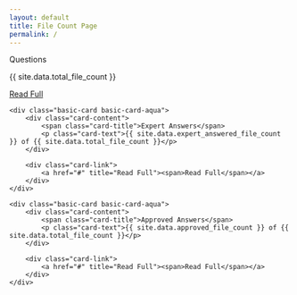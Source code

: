 ```yaml
---
layout: default
title: File Count Page
permalink: /
---
```


<div class="card-category-1">
    <div class="basic-card basic-card-aqua">
        <div class="card-content">
            <span class="card-title">Questions</span>
            <p class="card-text">{{ site.data.total_file_count }}</p>
        </div>
        <div class="card-link">
            <a href="#" title="Read Full"><span>Read Full</span></a>
        </div>
    </div>

    <div class="basic-card basic-card-aqua">
        <div class="card-content">
            <span class="card-title">Expert Answers</span>
            <p class="card-text">{{ site.data.expert_answered_file_count }} of {{ site.data.total_file_count }}</p>
        </div>

        <div class="card-link">
            <a href="#" title="Read Full"><span>Read Full</span></a>
        </div>
    </div>

    <div class="basic-card basic-card-aqua">
        <div class="card-content">
            <span class="card-title">Approved Answers</span>
            <p class="card-text">{{ site.data.approved_file_count }} of {{ site.data.total_file_count }}</p>
        </div>

        <div class="card-link">
            <a href="#" title="Read Full"><span>Read Full</span></a>
        </div>
    </div>
</div>



